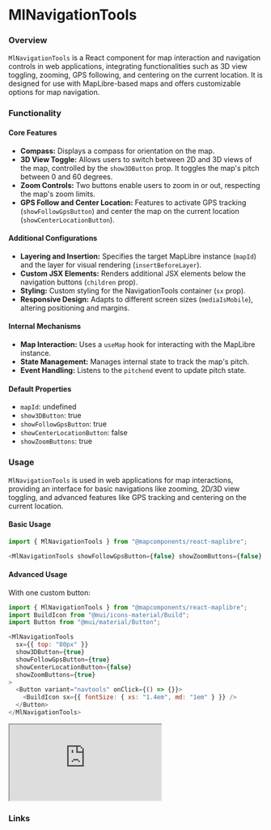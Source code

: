 # MlNavigationTools

### Overview

`MlNavigationTools` is a React component for map interaction and navigation controls in web applications, integrating functionalities such as 3D view toggling, zooming, GPS following, and centering on the current location. It is designed for use with MapLibre-based maps and offers customizable options for map navigation.

### Functionality

#### Core Features

- **Compass:** Displays a compass for orientation on the map.
- **3D View Toggle:** Allows users to switch between 2D and 3D views of the map, controlled by the `show3DButton` prop. It toggles the map's pitch between 0 and 60 degrees.
- **Zoom Controls:** Two buttons enable users to zoom in or out, respecting the map's zoom limits.
- **GPS Follow and Center Location:** Features to activate GPS tracking (`showFollowGpsButton`) and center the map on the current location (`showCenterLocationButton`).

#### Additional Configurations

- **Layering and Insertion:** Specifies the target MapLibre instance (`mapId`) and the layer for visual rendering (`insertBeforeLayer`).
- **Custom JSX Elements:** Renders additional JSX elements below the navigation buttons (`children` prop).
- **Styling:** Custom styling for the NavigationTools container (`sx` prop).
- **Responsive Design:** Adapts to different screen sizes (`mediaIsMobile`), altering positioning and margins.

#### Internal Mechanisms

- **Map Interaction:** Uses a `useMap` hook for interacting with the MapLibre instance.
- **State Management:** Manages internal state to track the map's pitch.
- **Event Handling:** Listens to the `pitchend` event to update pitch state.

#### Default Properties

- `mapId`: undefined
- `show3DButton`: true
- `showFollowGpsButton`: true
- `showCenterLocationButton`: false
- `showZoomButtons`: true

### Usage

`MlNavigationTools` is used in web applications for map interactions, providing an interface for basic navigations like zooming, 2D/3D view toggling, and advanced features like GPS tracking and centering on the current location.

#### Basic Usage

```javascript
import { MlNavigationTools } from "@mapcomponents/react-maplibre";
```

```javascript
<MlNavigationTools showFollowGpsButton={false} showZoomButtons={false} />
```

#### Advanced Usage

With one custom button:

```javascript
import { MlNavigationTools } from "@mapcomponents/react-maplibre";
import BuildIcon from "@mui/icons-material/Build";
import Button from "@mui/material/Button";
```

```javascript
<MlNavigationTools
  sx={{ top: "80px" }}
  show3DButton={true}
  showFollowGpsButton={true}
  showCenterLocationButton={false}
  showZoomButtons={true}
>
  <Button variant="navtools" onClick={() => {}}>
    <BuildIcon sx={{ fontSize: { xs: "1.4em", md: "1em" } }} />
  </Button>
</MlNavigationTools>
```

<iframe
  id="iframe--core-maplibremap--style-change-config"
  title="Style Change Config"
  src="https://mapcomponents.github.io/react-map-components-maplibre/iframe.html?viewMode=story&amp;id=mapcomponents-mlnavigationtools--custom-button"
  allowfullscreen=""
  loading="lazy"
  style={{ width: "100%", height: "500px", border: "0px none" }}
></iframe>

### Links

